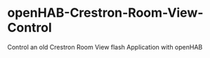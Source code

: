 # openHAB-Crestron-Room-View-Control
Control an old Crestron Room View flash Application with openHAB
